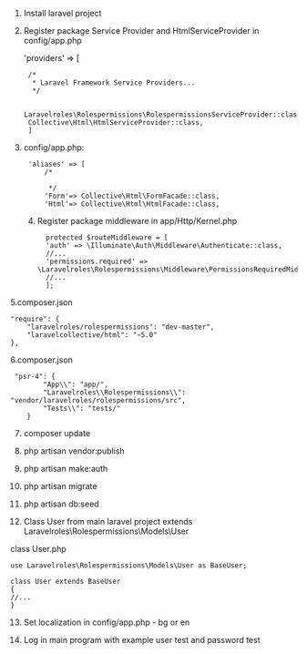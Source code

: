 1. Install laravel project
2. Register package Service Provider and HtmlServiceProvider in config/app.php


    'providers' => [

        /*
         * Laravel Framework Service Providers...
         */
     
        Laravelroles\Rolespermissions\RolespermissionsServiceProvider::class,
        Collective\Html\HtmlServiceProvider::class,
        ]
        
3. config/app.php:

		'aliases' => [
			/*

			 */
			'Form'=> Collective\Html\FormFacade::class,
			'Html'=> Collective\Html\HtmlFacade::class,


    
    
   4. Register package middleware in app/Http/Kernel.php
    
		    protected $routeMiddleware = [
			'auth' => \Illuminate\Auth\Middleware\Authenticate::class,
			//...
			'permissions.required' => \Laravelroles\Rolespermissions\Middleware\PermissionsRequiredMiddleware::class,
			//...
		    ];
5.composer.json

    "require": {
        "laravelroles/rolespermissions": "dev-master",
	    "laravelcollective/html": "~5.0"
    },
    
    
6.composer.json


     "psr-4": {
            "App\\": "app/",
            "Laravelroles\\Rolespermissions\\": "vendor/laravelroles/rolespermissions/src",
            "Tests\\": "tests/"
        }
	
	
	
7. composer update


8. php artisan vendor:publish
9. php artisan make:auth
10. php artisan migrate
11. php artisan db:seed

12. Class User from main laravel project  extends Laravelroles\Rolespermissions\Models\User

class User.php




	use Laravelroles\Rolespermissions\Models\User as BaseUser;

	class User extends BaseUser
	{
	//...
	}
13. Set localization in config/app.php - bg or en
    
14. Log in main program with example user test and password test
